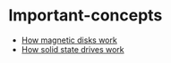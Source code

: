 # Important-concepts

- [How magnetic disks work](https://www.youtube.com/watch?v=Ep-yM894mQQ)
- [How solid state drives work](https://www.youtube.com/watch?v=mlb2oEaaizs)
